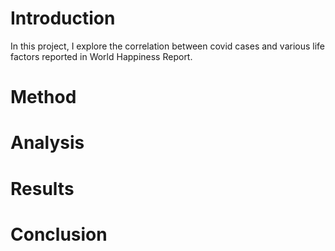 # Introduction
In this project, I explore the correlation between covid cases and various life factors reported in World Happiness Report.

# Method
# Analysis
# Results
# Conclusion
